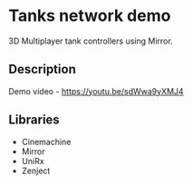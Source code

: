 # Tanks network demo
3D Multiplayer tank controllers using Mirror.

## Description
Demo video - https://youtu.be/sdWwa9yXMJ4

## Libraries
<ul>
<li> Cinemachine </li>
<li> Mirror </li>
<li> UniRx </li>
<li> Zenject </li>
</ul>
